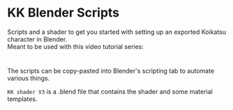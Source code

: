# KK Blender Scripts
Scripts and a shader to get you started with setting up an exported Koikatsu character in Blender.  
Meant to be used with this video tutorial series: 
#
The scripts can be copy-pasted into Blender's scripting tab to automate various things.

```KK shader V3``` is a .blend file that contains the shader and some material templates. 
